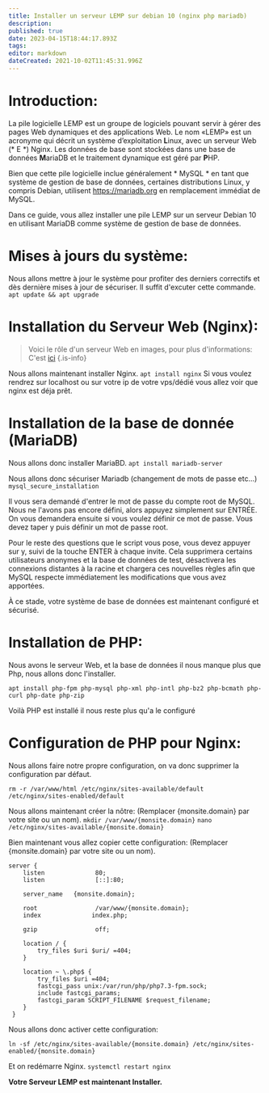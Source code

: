 ```yaml
---
title: Installer un serveur LEMP sur debian 10 (nginx php mariadb)
description: 
published: true
date: 2023-04-15T18:44:17.893Z
tags: 
editor: markdown
dateCreated: 2021-10-02T11:45:31.996Z
---
```


# Introduction:
La pile logicielle LEMP est un groupe de logiciels pouvant servir à gérer des pages Web dynamiques et des applications Web. Le nom «LEMP» est un acronyme qui décrit un système d’exploitation **L**inux, avec un serveur Web (* E *) Nginx. Les données de base sont stockées dans une base de données **M**ariaDB et le traitement dynamique est géré par **P**HP.

Bien que cette pile logicielle inclue généralement * MySQL * en tant que système de gestion de base de données, certaines distributions Linux, y compris Debian, utilisent https://mariadb.org en remplacement immédiat de MySQL.

Dans ce guide, vous allez installer une pile LEMP sur un serveur Debian 10 en utilisant MariaDB comme système de gestion de base de données.

# Mises à jours du système:
Nous allons mettre à jour le système pour profiter des derniers correctifs et dès dernière mises à jour de sécuriser. Il suffit d'excuter cette commande.
`apt update && apt upgrade`

# Installation du Serveur Web (Nginx):
> Voici le rôle d'un serveur Web en images, pour plus d'informations: C'est [ici](https://developer.mozilla.org/fr/docs/Apprendre/Qu_est-ce_qu_un_serveur_web)
{.is-info}

Nous allons maintenant installer Nginx.
`apt install nginx`
Si vous voulez rendrez sur localhost ou sur votre ip de votre vps/dédié vous allez voir que nginx est déja prêt.

# Installation de la base de donnée (MariaDB)
Nous allons donc installer MariaBD.
`apt install mariadb-server`

Nous allons donc sécuriser Mariadb (changement de mots de passe etc...)
`mysql_secure_installation`

Il vous sera demandé d'entrer le mot de passe du compte root de MySQL. Nous ne l'avons pas encore défini, alors appuyez simplement sur ENTRÉE. On vous demandera ensuite si vous voulez définir ce mot de passe. Vous devez taper y puis définir un mot de passe root.

Pour le reste des questions que le script vous pose, vous devez appuyer sur y, suivi de la touche ENTER à chaque invite. Cela supprimera certains utilisateurs anonymes et la base de données de test, désactivera les connexions distantes à la racine et chargera ces nouvelles règles afin que MySQL respecte immédiatement les modifications que vous avez apportées.

À ce stade, votre système de base de données est maintenant configuré et sécurisé.

# Installation de PHP:
Nous avons le serveur Web, et la base de données il nous manque plus que Php, nous allons donc l'installer.

`apt install php-fpm php-mysql php-xml php-intl php-bz2 php-bcmath php-curl php-date php-zip`

Voilà PHP est installé il nous reste plus qu'a le configuré

# Configuration de PHP pour Nginx:
Nous allons faire notre propre configuration, on va donc supprimer la configuration par défaut.

`rm -r /var/www/html /etc/nginx/sites-available/default /etc/nginx/sites-enabled/default`

Nous allons maintenant créer la nôtre: (Remplacer {monsite.domain} par votre site ou un nom).
`mkdir /var/www/{monsite.domain}`
`nano /etc/nginx/sites-available/{monsite.domain}`

Bien maintenant vous allez copier cette configuration: (Remplacer {monsite.domain} par votre site ou un nom).

```
server {
    listen              80;
    listen              [::]:80;
 
    server_name   {monsite.domain};
 
    root                /var/www/{monsite.domain};
    index              index.php;
 
    gzip                off;
 
    location / {
        try_files $uri $uri/ =404;
    }
 
    location ~ \.php$ {
        try_files $uri =404;  
        fastcgi_pass unix:/var/run/php/php7.3-fpm.sock;
        include fastcgi_params;
        fastcgi_param SCRIPT_FILENAME $request_filename;
    }
 }
```

Nous allons donc activer cette configuration:

`ln -sf /etc/nginx/sites-available/{monsite.domain} /etc/nginx/sites-enabled/{monsite.domain}`

Et on redémarre Nginx.
`systemctl restart nginx`

**Votre Serveur LEMP est maintenant Installer.**
